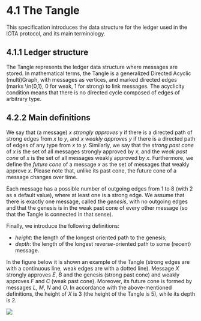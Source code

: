 # 4.1 The Tangle

This specification introduces the data structure for the ledger used in the IOTA protocol, and its main terminology.

## 4.1.1 Ledger structure

The Tangle represents the ledger data structure where messages are stored.
In mathematical terms, the Tangle is a generalized Directed Acyclic (multi)Graph, with messages as vertices, and marked directed edges (marks \in\{0,1\}, 0 for weak, 1 for strong) to link messages.
The acyclicity condition means that there is no directed cycle composed of edges of arbitrary type.

## 4.2.2 Main definitions

We say that (a message) $x$ _strongly approves_ y if there is a directed path of strong edges from $x$ to $y$, and $x$ _weakly approves_ $y$ if there is a directed path of edges of any type from $x$ to $y$. 
Similarly, we say that the _strong past cone_ of $x$ is the set of all messages strongly approved by $x$, and the _weak past cone_ of $x$ is the set of all messages weakly approved by $x$. Furthermore, we define the _future cone_ of a message $x$ as the set of messages that weakly approve $x$. Please note that, unlike its past cone, the future cone of a message changes over time.

Each message has a possible number of outgoing edges from 1 to 8 (with 2 as a default value), where at least one is a strong edge.
We assume that there is exactly one message, called the _genesis_, with no outgoing edges and that the genesis is in the weak past cone of every other message (so that the Tangle is connected in that sense).

Finally, we introduce the following definitions:
* _height_: the length of the longest oriented path to the genesis;
* _depth_: the length of the longest reverse-oriented path to some (recent) message.

In the figure below it is shown an example of the Tangle (strong edges are with a continuous line, weak edges are with a dotted line). Message $X$ strongly approves $E$, $B$ and the genesis (strong past cone) and weakly approves $F$ and $C$ (weak past cone). Moreover, its future cone is formed by messages $L$, $M$, $N$ and $O$. In accordance with the above-mentioned definitions, the height of $X$ is 3 (the height of the Tangle is 5), while its depth is 2.

![](https://i.imgur.com/PE6kGn9.png)

